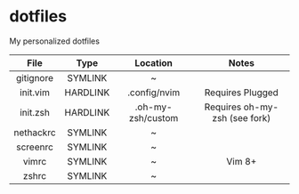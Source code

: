 # dotfiles
My personalized dotfiles

| File | Type | Location | Notes |
| :---: | :---: | :---: | :---: |
| gitignore | SYMLINK | ~ ||
| init.vim | HARDLINK | .config/nvim | Requires Plugged |
| init.zsh | HARDLINK | .oh-my-zsh/custom | Requires oh-my-zsh (see fork) |
| nethackrc | SYMLINK | ~ ||
| screenrc | SYMLINK | ~ ||
| vimrc | SYMLINK | ~ | Vim 8+ |
| zshrc | SYMLINK | ~ ||
